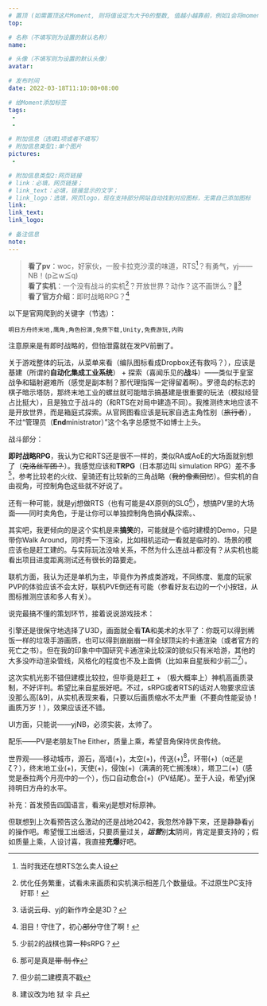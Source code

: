 ```yaml
---
# 置顶 (如需置顶这片Moment, 则将值设定为大于0的整数, 值越小越靠前，例如1会将moment放在最顶端)
top: 

# 名称（不填写则为设置的默认名称）
name:

# 头像（不填写则为设置的默认头像）
avatar:

# 发布时间
date: 2022-03-18T11:10:08+08:00

# 给Moment添加标签
tags:
 -
 -

# 附加信息（选填1项或者不填写）
# 附加信息类型1:单个图片
pictures:
 - 

# 附加信息类型2:网页链接
# link：必填，网页链接；
# link_text：必填，链接显示的文字；
# link_logo：选填，网页logo，现在支持部分网站自动找到对应图标，无需自己添加图标
link:
link_text:
link_logo:

# 备注信息
note:
---
```


<!-- 下面开始写正文 -->
> **看了pv**：woc，好家伙，一股卡拉克沙漠的味道，RTS[^4]？有勇气，yj——NB！(p≧w≦q)  
> **看了实机**：一个没有战斗的实机[^1]？开放世界？动作？这不画饼么？🤔[^3]  
> **看了官方介绍**：即时战略RPG？[^2]

以下是官网爬到的关键字（节选）：
```
明日方舟终末地,鹰角,角色扮演,免费下载,Unity,免费游玩,内购
```
注意原来是有即时战略的，但怕泄露就在发PV前删了。

关于游戏整体的玩法，从菜单来看（编队图标看成Dropbox还有救吗？），应该是基建（所谓的**自动化集成工业系统**） + 探索（喜闻乐见的**战斗**）——类似于皇室战争和辐射避难所（感觉是副本制？那代理指挥一定得留着啊）。罗德岛的标志的棋子暗示塔防，那终末地工业的螺丝就可能暗示搞基建是很重要的玩法（模拟经营占比挺大），且是独立于战斗的（和RTS在对局中建造不同）。我推测终末地应该不是开放世界，而是箱庭式探索。从官网图看应该是玩家自选主角性别（~~旅行者~~），不过“管理员（**End**ministrator）”这个名字总感觉不如博士上头。

战斗部分：

**即时战略RPG**，我认为它和RTS还是很不一样的，类似RA或AoE的大场面就别想了（~~克洛丝军团？~~）。我感觉应该和**TRPG**（日本那边叫 simulation RPG）差不多[^5]，参考比较老的火纹、皇骑还有比较新的三角战略（~~我的像素回忆~~）。但实机的自由视角，可控制角色这些就不好说了。

还有一种可能，就是yj想做RTS（也有可能是4X原则的SLG[^6]），想搞PV里的大场面——同时卖角色，于是让你可以单独控制角色搞**小队**探索。、

其实吧，我更倾向的是这个实机是来**搞笑**的，可能就是个临时建模的Demo，只是带你Walk Around，同时秀一下渲染，比如相机运动一看就是临时的、场景的模应该也是赶工建的。与实际玩法没啥关系，不然为什么连战斗都没有？从实机也能看出项目进度距离测试还有很长的路要走。

联机方面，我认为还是单机为主，毕竟作为养成类游戏，不同练度、氪度的玩家PVP的体验应该不会太好，联机PVE倒还有可能（参看好友右边的一个小按钮，从图标推测应该和多人有关）。

说完最搞不懂的策划环节，接着说说游戏技术：

引擎还是很保守地选择了U3D，画面就全看**TA**和美术的水平了：你既可以得到稀饭一样的垃圾手游画质，也可以得到崩崩崩一样全球顶尖的卡通渲染（或者官方的死亡之书）。但在我的印象中中国研究卡通渲染比较深的貌似只有米哈游，其他的大多没咋动渲染管线，风格化的程度也不及上面俩（比如来自星辰和少前二[^7]）。

这次实机光影不错但建模比较拉，但毕竟是赶工 + （极大概率上）神机高画质录制，不好评判。希望比来自星辰好吧。不过，sRPG或者RTS的话对人物要求应该没那么高[&9]，从实机表现来看，只要以后画质缩水不太严重（不要向性能妥协！画质万岁！），效果应该还不错。

UI方面，只能说——yjNB，必须实装，太帅了。

配乐——PV是老朋友The Either，质量上乘，希望音角保持优良传统。

世界观——移动城市，源石，高墙(+)，太空(+)，传送(+)[^8]，环带(+)（α还是ζ？），终末地工业(+)，天使(+)，侵蚀(+)（满满的死亡搁浅味），塔卫二(+)（感觉是泰拉两个月亮中的一个），伤口自动愈合(+)（PV结尾）。至于人设，希望yj保持明日方舟的水平。

补充：首发预告四国语言，看来yj是想对标原神。

但联想到上次看预告这么激动的还是战地2042，我忽然冷静下来，还是静静看yj的操作吧。希望慢工出细活，只要质量过关，***运营***别**太**阴间，肯定是要支持的；假如质量上乘，人设讨喜，我直接**充爆**好吧。


[^1]: 优化任务繁重，试看未来画质和实机演示相差几个数量级。不过原生PC支持好耶！

[^2]: 泪目！守住了，初心~~部分~~守住了啊！

[^3]: 话说云母、yj的新作咋全是3D？

[^4]: 当时我还在想RTS怎么卖人设

[^5]: 少前2的战棋也算一种sRPG？

[^6]: 那可是真是~~带  制  作~~

[^7]: 但少前二建模真不戳

[^8]: 建议改为地  狱  伞  兵

[^9]: 说实话，我对yj的渲染没啥信心